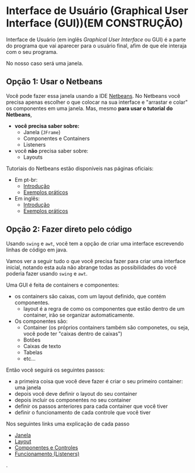 # Interface de Usuário (Graphical User Interface (GUI))(**EM CONSTRUÇÃO**)

Interface de Usuário (em inglês *Graphical User Interface* ou GUI) é a parte do programa que vai aparecer para o usuário final, afim de que ele interaja com o seu programa.

No nosso caso será uma janela.

## Opção 1: Usar o Netbeans

Você pode fazer essa janela usando a IDE [Netbeans](https://netbeans.apache.org/). No Netbeans você precisa apenas escolher o que colocar na sua interface e "arrastar e colar" os componentes em uma janela. Mas, mesmo **para usar o tutorial do Netbeans**,
 - **você precisa saber sobre:**
    - Janela (`JFrame`)
    - Componentes e Containers
    - Listeners
 - você **não** precisa saber sobre:
    - Layouts

Tutoriais do Netbeans estão disponíveis nas páginas oficiais:

 - Em pt-br:
   - [Introdução](https://netbeans.apache.org/kb/docs/java/quickstart-gui_pt_BR.html)
   - [Exemplos práticos](https://netbeans.apache.org/kb/docs/java/gui-functionality_pt_BR.html)
 - Em inglês:
   - [Introdução](https://netbeans.apache.org/kb/docs/java/quickstart-gui.html)
   - [Exemplos práticos](https://netbeans.apache.org/kb/docs/java/gui-functionality.html)








## Opção 2: Fazer direto pelo código

Usando `swing` e `awt`, você tem a opção de criar uma interface escrevendo linhas de código em java.

Vamos ver a seguir tudo o que você precisa fazer para criar uma interface inicial, notando esta aula não abrange todas as possibilidades do você poderia fazer usando `swing` e `awt`.

Uma GUI é feita de containers e componentes:
 - os containers são caixas, com um layout definido, que contém componentes.
   - layout é a regra de como os componentes que estão dentro de um container, irão se organizar automaticamente.
 - Os componentes são:
   - Container (os próprios containers também são componetes, ou seja, você pode ter "caixas dentro de caixas")
   - Botões
   - Caixas de texto
   - Tabelas
   - etc...

Então você seguirá os seguintes passos:
 - a primeira coisa que você deve fazer é criar o seu primeiro container: uma janela
 - depois você deve definir o layout do seu container
 - depois incluir os componentes no seu container
 - definir os passos anteriores para cada container que você tiver
 - definir o funcionamento de cada controle que você tiver

Nos seguintes links uma explicação de cada passo

- [Janela](janela.html)
- [Layout](layout.html)
- [Componentes e Controles](componentes.html)
- [Funcionamento (Listeners)](listeners.html)






.

